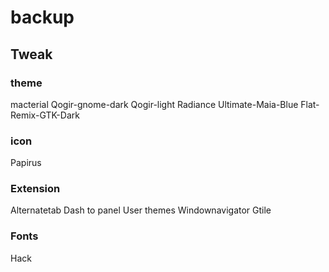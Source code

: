 # backup

## Tweak

### theme

macterial
Qogir-gnome-dark
Qogir-light
Radiance
Ultimate-Maia-Blue
Flat-Remix-GTK-Dark

### icon

Papirus

### Extension

Alternatetab
Dash to panel
User themes
Windownavigator
Gtile

### Fonts

Hack

